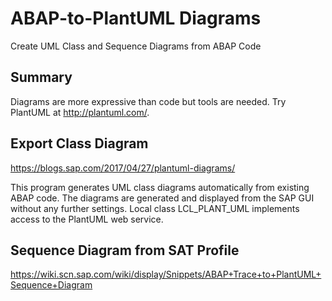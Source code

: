 # ABAP-to-PlantUML Diagrams
Create UML Class and Sequence Diagrams from ABAP Code

## Summary
Diagrams are more expressive than code but tools are needed. Try PlantUML at http://plantuml.com/.

## Export Class Diagram

https://blogs.sap.com/2017/04/27/plantuml-diagrams/

This program generates UML class diagrams automatically from existing ABAP code.
The diagrams are generated and displayed from the SAP GUI without any further settings.
Local class LCL_PLANT_UML implements access to the PlantUML web service.

## Sequence Diagram from SAT Profile
https://wiki.scn.sap.com/wiki/display/Snippets/ABAP+Trace+to+PlantUML+Sequence+Diagram
